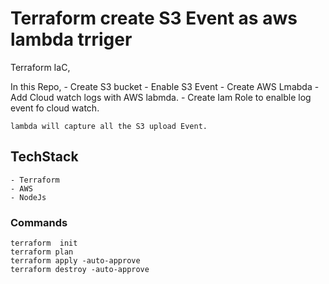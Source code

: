 # Terraform create S3 Event as aws lambda trriger 

Terraform IaC,

In this Repo, 
        - Create  S3 bucket
        - Enable S3 Event
        - Create AWS Lmabda
        - Add Cloud watch logs with AWS labmda. 
        - Create Iam Role to enalble log event fo cloud watch.

    lambda will capture all the S3 upload Event.

## TechStack 
    - Terraform
    - AWS 
    - NodeJs

<!-- Commands -->
### Commands
    terraform  init 
    terraform plan
    terraform apply -auto-approve
    terraform destroy -auto-approve
